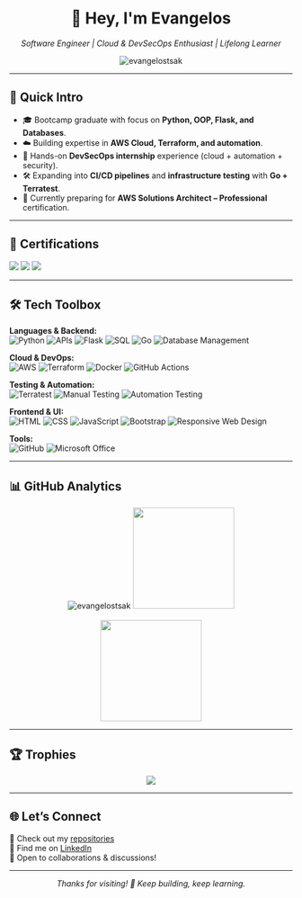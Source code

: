 <!-- Banner -->
<h1 align="center">👋 Hey, I'm Evangelos</h1>
<p align="center">
  <em>Software Engineer | Cloud & DevSecOps Enthusiast | Lifelong Learner</em>
</p>
<p align="center">
<img src="https://komarev.com/ghpvc/?username=evangelostsak&label=Profile%20views&color=0e75b6&style=flat" alt="evangelostsak" />
</p>

---

## 🚀 Quick Intro
- 🎓 Bootcamp graduate with focus on **Python, OOP, Flask, and Databases**.  
- ☁️ Building expertise in **AWS Cloud, Terraform, and automation**.  
- 🔐 Hands-on **DevSecOps internship** experience (cloud + automation + security).  
- 🛠️ Expanding into **CI/CD pipelines** and **infrastructure testing** with **Go + Terratest**.  
- 🎯 Currently preparing for **AWS Solutions Architect – Professional** certification.  

---

## 🏅 Certifications
<p align="left">
  <img src="https://img.shields.io/badge/AWS%20Cloud%20Practitioner-232F3E?style=for-the-badge&logo=amazonaws&logoColor=white"/>
  <img src="https://img.shields.io/badge/AWS%20Solutions%20Architect%20Associate-FF9900?style=for-the-badge&logo=amazonaws&logoColor=white"/>
  <img src="https://img.shields.io/badge/Learning-AWS%20Solutions%20Architect%20Professional-232F3E?style=for-the-badge&logo=amazonaws&logoColor=white"/>
</p>

---

## 🛠️ Tech Toolbox
**Languages & Backend:**  
![Python](https://img.shields.io/badge/-Python-3776AB?style=flat&logo=python&logoColor=white)
![APIs](https://img.shields.io/badge/-APIs-00457C?style=flat&logo=api&logoColor=white)
![Flask](https://img.shields.io/badge/-Flask-000000?style=flat&logo=flask&logoColor=white) 
![SQL](https://img.shields.io/badge/-SQL-CC2927?style=flat&logo=microsoft-sql-server&logoColor=white) 
![Go](https://img.shields.io/badge/-Go-00ADD8?style=flat&logo=go&logoColor=white) 
![Database Management](https://img.shields.io/badge/-DBMS-003B57?style=flat&logo=databricks&logoColor=white) 

**Cloud & DevOps:**  
![AWS](https://img.shields.io/badge/-AWS-FF9900?style=flat&logo=amazonaws&logoColor=white) 
![Terraform](https://img.shields.io/badge/-Terraform-7B42BC?style=flat&logo=terraform&logoColor=white) 
![Docker](https://img.shields.io/badge/-Docker-2496ED?style=flat&logo=docker&logoColor=white) 
![GitHub Actions](https://img.shields.io/badge/-GitHub%20Actions-2088FF?style=flat&logo=github-actions&logoColor=white)  

**Testing & Automation:**  
![Terratest](https://img.shields.io/badge/-Terratest-00ADD8?style=flat&logo=go&logoColor=white) 
![Manual Testing](https://img.shields.io/badge/-Manual%20Testing-007396?style=flat&logo=checkmarx&logoColor=white) 
![Automation Testing](https://img.shields.io/badge/-Automation%20Testing-6DB33F?style=flat&logo=checkmarx&logoColor=white) 

**Frontend & UI:**  
![HTML](https://img.shields.io/badge/-HTML-E34F26?style=flat&logo=html5&logoColor=white) 
![CSS](https://img.shields.io/badge/-CSS-1572B6?style=flat&logo=css3&logoColor=white) 
![JavaScript](https://img.shields.io/badge/-JavaScript-F7DF1E?style=flat&logo=javascript&logoColor=white) 
![Bootstrap](https://img.shields.io/badge/-Bootstrap-563D7C?style=flat&logo=bootstrap&logoColor=white) 
![Responsive Web Design](https://img.shields.io/badge/-Responsive%20Web%20Design-1572B6?style=flat&logo=css3&logoColor=white)

**Tools:**  
![GitHub](https://img.shields.io/badge/-GitHub-181717?style=flat&logo=github&logoColor=white)
![Microsoft Office](https://img.shields.io/badge/-Microsoft%20Office-D83B01?style=flat&logo=microsoft-office&logoColor=white)

---

## 📊 GitHub Analytics
<div align="center">

<img src="https://github-readme-stats-kappa-ashy-93.vercel.app/api/top-langs?username=evangelostsak&show_icons=true&locale=en&layout=compact&theme=radical" alt="evangelostsak" />
<img src="https://github-readme-stats-kappa-ashy-93.vercel.app/api/top-langs/?username=evangelostsak&layout=compact&theme=radical&hide_border=false" height="180px"/>
<br>
<br>

<img src="https://github-readme-streak-stats.herokuapp.com?user=evangelostsak&theme=github-dark&hide_border=true](https://github-readme-stats-kappa-ashy-93.vercel.app/api?username=evangelostsak&show_icons=true&theme=radical" height="180px"/>

</div>

---

## 🏆 Trophies
<div align="center">
  <img src="https://github-profile-trophy.vercel.app/?username=evangelostsak&theme=radical&no-frame=false&row=1&column=6"/>
</div>

---

## 🌐 Let’s Connect
📌 Check out my [repositories](https://github.com/evangelostsak?tab=repositories)  
💼 Find me on [LinkedIn](www.linkedin.com/in/evangelos-tsakoudis)  
📩 Open to collaborations & discussions!  

---

<p align="center">  
  <em>Thanks for visiting! 🚀 Keep building, keep learning.</em>  
</p>

